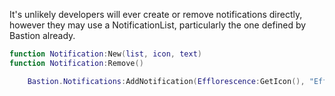 It's unlikely developers will ever create or remove notifications directly, however they may use a NotificationList, particularly the one defined by Bastion already. 

```lua
function Notification:New(list, icon, text)
function Notification:Remove()
```

```lua
    Bastion.Notifications:AddNotification(Efflorescence:GetIcon(), "Efflorescence requested")
```